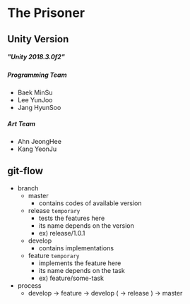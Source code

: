 The Prisoner
============

Unity Version 
-------------

##### "Unity 2018.3.0f2"


##### Programming Team

- Baek MinSu
- Lee YunJoo
- Jang HyunSoo


##### Art Team

- Ahn JeongHee
- Kang YeonJu



git-flow
--------
- branch
	- master
		- contains codes of available version
	- release `temporary`
		- tests the features here
		- its name depends on the version
		- ex) release/1.0.1
	- develop
		- contains implementations
	- feature `temporary`
		- implements the feature here
		- its name depends on the task
		- ex) feature/some-task
- process
	- develop -> feature -> develop ( -> release ) -> master
